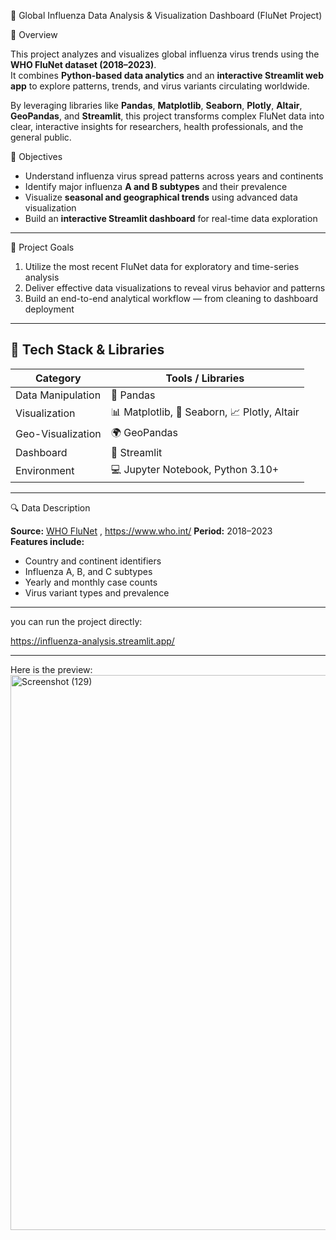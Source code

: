 🦠 Global Influenza Data Analysis & Visualization Dashboard (FluNet Project)

📖 Overview

This project analyzes and visualizes global influenza virus trends using the **WHO FluNet dataset (2018–2023)**.  
It combines **Python-based data analytics** and an **interactive Streamlit web app** to explore patterns, trends, and virus variants circulating worldwide.  

By leveraging libraries like **Pandas**, **Matplotlib**, **Seaborn**, **Plotly**, **Altair**, **GeoPandas**, and **Streamlit**, this project transforms complex FluNet data into clear, interactive insights for researchers, health professionals, and the general public.  

🎯 Objectives

- Understand influenza virus spread patterns across years and continents  
- Identify major influenza **A and B subtypes** and their prevalence  
- Visualize **seasonal and geographical trends** using advanced data visualization  
- Build an **interactive Streamlit dashboard** for real-time data exploration  

---

🧠 Project Goals

1. Utilize the most recent FluNet data for exploratory and time-series analysis  
2. Deliver effective data visualizations to reveal virus behavior and patterns  
3. Build an end-to-end analytical workflow — from cleaning to dashboard deployment  

---

## 🧰 Tech Stack & Libraries

| Category | Tools / Libraries |
|-----------|------------------|
| Data Manipulation | 🐼 Pandas |
| Visualization | 📊 Matplotlib, 🎨 Seaborn, 📈 Plotly, Altair |
| Geo-Visualization | 🌍 GeoPandas |
| Dashboard | 🚀 Streamlit |
| Environment | 💻 Jupyter Notebook, Python 3.10+ |

---

🔍 Data Description

**Source:** [WHO FluNet](https://www.who.int/tools/flunet) , https://www.who.int/
**Period:** 2018–2023  
**Features include:**
- Country and continent identifiers  
- Influenza A, B, and C subtypes  
- Yearly and monthly case counts  
- Virus variant types and prevalence

---

you can run the project directly:

https://influenza-analysis.streamlit.app/ 

---
Here is the preview:
<img width="1920" height="888" alt="Screenshot (129)" src="https://github.com/user-attachments/assets/149884ac-4237-4168-9dd0-f4e6fa4c5227" />


